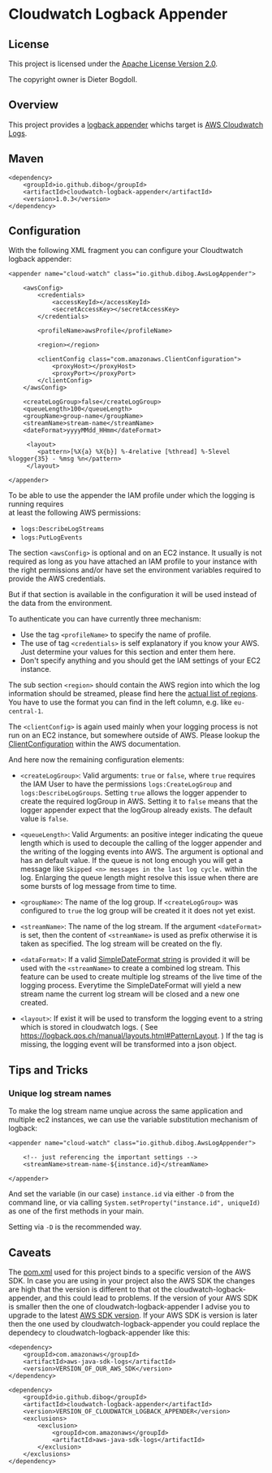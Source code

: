 Cloudwatch Logback Appender
===========================

## License

This project is licensed under the [Apache License Version 2.0](https://www.apache.org/licenses/LICENSE-2.0.html).

The copyright owner is Dieter Bogdoll.

## Overview
This project provides a [logback appender](https://logback.qos.ch/) whichs target is [AWS Cloudwatch Logs](https://docs.aws.amazon.com/AmazonCloudWatch/latest/logs/WhatIsCloudWatchLogs.html).

## Maven

    <dependency>
        <groupId>io.github.dibog</groupId>
        <artifactId>cloudwatch-logback-appender</artifactId>
        <version>1.0.3</version>
    </dependency>

## Configuration
With the following XML fragment you can configure your Cloudtwatch logback appender:

    <appender name="cloud-watch" class="io.github.dibog.AwsLogAppender">

        <awsConfig>
            <credentials>
                <accessKeyId></accessKeyId>
                <secretAccessKey></secretAccessKey>
            </credentials>
            
            <profileName>awsProfile</profileName>

            <region></region>

            <clientConfig class="com.amazonaws.ClientConfiguration">
                <proxyHost></proxyHost>
                <proxyPort></proxyPort>
            </clientConfig>
        </awsConfig>

        <createLogGroup>false</createLogGroup>
        <queueLength>100</queueLength>
        <groupName>group-name</groupName>
        <streamName>stream-name</streamName>
        <dateFormat>yyyyMMdd_HHmm</dateFormat>
        
         <layout>
            <pattern>[%X{a} %X{b}] %-4relative [%thread] %-5level %logger{35} - %msg %n</pattern>
         </layout>

    </appender>
    
To be able to use the appender the IAM profile under which the logging is running requires    
at least the following AWS permissions:
* ``logs:DescribeLogStreams``
* ``logs:PutLogEvents``

The section ``<awsConfig>`` is optional and on an EC2 instance. It usually is not required as long
as you have attached an IAM profile to your instance with the right permissions and/or have
set the environment variables required to provide the AWS credentials.

But if that section is available in the configuration it will be used instead of the data
from the environment.

To authenticate you can have currently three mechanism:
* Use the tag ``<profileName>`` to specify the name of profile.
* The use of tag ``<credentials>`` is self explanatory if you know your AWS. Just determine your values for this 
section and enter them here.
* Don't specify anything and you should get the IAM settings of your EC2 instance.


The sub section ``<region>`` should contain the AWS region into which the log information
should be streamed, please find here the [actual list of regions](https://docs.aws.amazon.com/AWSEC2/latest/UserGuide/using-regions-availability-zones.html#available_regions).
You have to use the format you can find in the left column, e.g. like ``eu-central-1``.

The ``<clientConfig>`` is again used mainly when your logging process is not run on an EC2 instance,
but somewhere outside of AWS. Please lookup the [ClientConfiguration](https://docs.aws.amazon.com/AWSJavaSDK/latest/javadoc/com/amazonaws/ClientConfiguration.html) within the AWS documentation.

And here now the remaining configuration elements:

* ``<createLogGroup>``: Valid arguments: ``true`` or ``false``, where ``true`` requires the IAM User to have 
the permissions ``logs:CreateLogGroup`` and ``logs:DescribeLogGroups``. Setting ``true`` allows the logger appender
to create the required logGroup in AWS. Setting it to ``false`` means that the logger appender expect
that the logGroup already exists. The default value is ``false``.

* ``<queueLength>``: Valid Arguments: an positive integer indicating the queue length which is used 
to decouple the calling of the logger appender and the writing of the logging events into AWS.
The argument is optional and has an default value. If the queue is not long enough you will get a message
like ``Skipped <n> messages in the last log cycle.`` within the log. Enlarging the queue length
might resolve this issue when there are some bursts of log message from time to time.

* ``<groupName>``: The name of the log group. If ``<createLogGroup>`` was configured to ``true`` the log group
will be created it it does not yet exist. 

* ``<streamName>``: The name of the log stream. If the argument ``<dateFormat>`` is set, then the
content of ``<streamName>`` is used as prefix otherwise it is taken as specified. The log stream will
be created on the fly. 

* ``<dataFormat>``: If a valid [SimpleDateFormat string](https://docs.oracle.com/javase/7/docs/api/java/text/SimpleDateFormat.html) is
provided it will be used with the ``<streamName>`` to create a combined log stream. This feature
can be used to create multiple log streams of the live time of the logging process. Everytime the
SimpleDateFormat will yield a new stream name the current log stream will be closed and a new
one created.

* ``<layout>``: If exist it will be used to transform the logging event to a string which is stored in cloudwatch logs.
( See https://logback.qos.ch/manual/layouts.html#PatternLayout. ) 
If the tag is missing, the logging event will be transformed into a json object.

## Tips and Tricks

### [](#unique-log-stream-names) Unique log stream names

To make the log stream name unqiue across the same application and multiple ec2 instances, 
we can use the variable substitution mechanism of logback:
 
    <appender name="cloud-watch" class="io.github.dibog.AwsLogAppender">

        <!-- just referencing the important settings -->
        <streamName>stream-name-${instance.id}</streamName>
        
    </appender>

And set the variable (in our case) `instance.id` via either `-D` from the command line, or via calling 
`System.setProperty("instance.id", uniqueId)` as one of the first methods in your main. 

Setting via `-D` is the recommended way.
    
## Caveats

The [pom.xml](pom.xml) used for this project binds to a specific version of the AWS SDK.
In case you are using in your project also the AWS SDK the changes are high that the
version is different to that ot the cloudwatch-logback-appender, and this could lead to problems.
If the version of your AWS SDK is smaller then the one of cloudwatch-logback-appender I advise 
you to upgrade to the latest [AWS SDK version](https://mvnrepository.com/artifact/com.amazonaws/aws-java-sdk).
If your AWS SDK is version is later then the one used by cloudwatch-logback-appender you could
replace the dependecy to cloudwatch-logback-appender like this:

    <dependency>
        <groupId>com.amazonaws</groupId>
        <artifactId>aws-java-sdk-logs</artifactId>
        <version>VERSION_OF_OUR_AWS_SDK</version>
    </dependency>
    
    <dependency>
        <groupId>io.github.dibog</groupId>
        <artifactId>cloudwatch-logback-appender</artifactId>
        <version>VERSION_OF_CLOUDWATCH_LOGBACK_APPENDER</version>
        <exclusions>
            <exclusion>
                <groupId>com.amazonaws</groupId>
                <artifactId>aws-java-sdk-logs</artifactId>
            </exclusion>
        </exclusions>
    </dependency>

